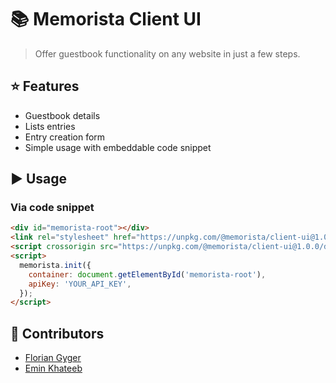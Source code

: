 # :books: Memorista Client UI

> Offer guestbook functionality on any website in just a few steps.

## :star: Features

- Guestbook details
- Lists entries
- Entry creation form
- Simple usage with embeddable code snippet

## :arrow_forward: Usage

### Via code snippet

```html
<div id="memorista-root"></div>
<link rel="stylesheet" href="https://unpkg.com/@memorista/client-ui@1.0.0/dist/memorista.min.css" />
<script crossorigin src="https://unpkg.com/@memorista/client-ui@1.0.0/dist/memorista.min.js"></script>
<script>
  memorista.init({
    container: document.getElementById('memorista-root'),
    apiKey: 'YOUR_API_KEY',
  });
</script>
```

## :raising_hand: Contributors

- [Florian Gyger](https://floriangyger.ch)
- [Emin Khateeb](https://emin.ch)
